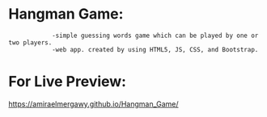 # Hangman Game: 
                -simple guessing words game which can be played by one or two players.
                -web app. created by using HTML5, JS, CSS, and Bootstrap.
                
                
# For Live Preview: 
https://amiraelmergawy.github.io/Hangman_Game/
